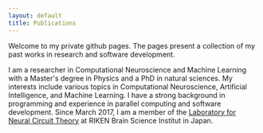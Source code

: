 ```yaml
---
layout: default
title: Publications
---
```


Welcome to my private github pages. The pages present a collection of my past works in research and software development.

I am a researcher in Computational Neuroscience and Machine Learning with a Master's degree in Physics and a PhD in natural sciences. My interests include various topics in Computational Neuroscience, Artificial Intelligence, and Machine Learning. I have a strong background in programming and experience in parallel computing and software development. Since March 2017, I am a member of the [Laboratory for Neural Circuit Theory](http://nct.brain.riken.jp/index.en.php) at RIKEN Brain Science Institut in Japan.
